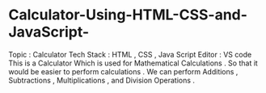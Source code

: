 # Calculator-Using-HTML-CSS-and-JavaScript-
Topic : Calculator  Tech Stack : HTML , CSS , Java Script Editor : VS code     This is a Calculator Which is used for Mathematical Calculations . So that it would be easier to perform calculations .  We can perform Additions , Subtractions , Multiplications , and Division Operations .
